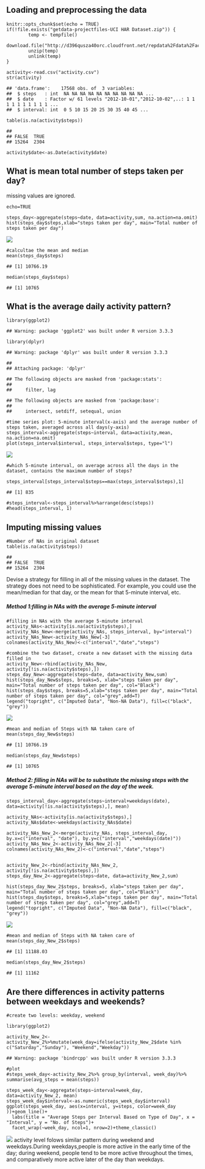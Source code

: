 Loading and preprocessing the data
----------------------------------

    knitr::opts_chunk$set(echo = TRUE)
    if(!file.exists("getdata-projectfiles-UCI HAR Dataset.zip")) {
            temp <- tempfile()
            download.file("http://d396qusza40orc.cloudfront.net/repdata%2Fdata%2Factivity.zip",temp)
            unzip(temp)
            unlink(temp)
    }

    activity<-read.csv("activity.csv")
    str(activity)

    ## 'data.frame':    17568 obs. of  3 variables:
    ##  $ steps   : int  NA NA NA NA NA NA NA NA NA NA ...
    ##  $ date    : Factor w/ 61 levels "2012-10-01","2012-10-02",..: 1 1 1 1 1 1 1 1 1 1 ...
    ##  $ interval: int  0 5 10 15 20 25 30 35 40 45 ...

    table(is.na(activity$steps))

    ## 
    ## FALSE  TRUE 
    ## 15264  2304

    activity$date<-as.Date(activity$date)

What is mean total number of steps taken per day?
-------------------------------------------------

missing values are ignored.

    echo=TRUE

    steps_day<-aggregate(steps~date, data=activity,sum, na.action=na.omit)
    hist(steps_day$steps,xlab="steps taken per day", main="Total number of steps taken per day")

![](PA1_template_files/figure-markdown_strict/unnamed-chunk-2-1.png)

    #calcultae the mean and median
    mean(steps_day$steps)

    ## [1] 10766.19

    median(steps_day$steps)

    ## [1] 10765

What is the average daily activity pattern?
-------------------------------------------

    library(ggplot2)

    ## Warning: package 'ggplot2' was built under R version 3.3.3

    library(dplyr)

    ## Warning: package 'dplyr' was built under R version 3.3.3

    ## 
    ## Attaching package: 'dplyr'

    ## The following objects are masked from 'package:stats':
    ## 
    ##     filter, lag

    ## The following objects are masked from 'package:base':
    ## 
    ##     intersect, setdiff, setequal, union

    #time series plot: 5-minute interval(x-axis) and the average number of steps taken, averaged across all days(y-axis)
    steps_interval<-aggregate(steps~interval, data=activity,mean, na.action=na.omit)
    plot(steps_interval$interval, steps_interval$steps, type="l")

![](PA1_template_files/figure-markdown_strict/unnamed-chunk-3-1.png)

    #which 5-minute interval, on average across all the days in the dataset, contains the maximum number of steps?

    steps_interval[steps_interval$steps==max(steps_interval$steps),1]

    ## [1] 835

    #steps_interval<-steps_interval%>%arrange(desc(steps))
    #head(steps_interval, 1)

Imputing missing values
-----------------------

    #Number of NAs in original dataset
    table(is.na(activity$steps))

    ## 
    ## FALSE  TRUE 
    ## 15264  2304

Devise a strategy for filling in all of the missing values in the
dataset. The strategy does not need to be sophisticated. For example,
you could use the mean/median for that day, or the mean for that
5-minute interval, etc.

##### Method 1:filling in NAs with the average 5-minute interval

    #filling in NAs with the average 5-minute interval
    activity_NAs<-activity[is.na(activity$steps),]
    activity_NAs_New<-merge(activity_NAs, steps_interval, by="interval")
    activity_NAs_New<-activity_NAs_New[-3]
    colnames(activity_NAs_New)<-c("interval","date","steps")

    #combine the two dataset, create a new dataset with the missing data filled in
    activity_New<-rbind(activity_NAs_New, activity[!is.na(activity$steps),])
    steps_day_New<-aggregate(steps~date, data=activity_New,sum)
    hist(steps_day_New$steps, breaks=5, xlab="steps taken per day", main="Total number of steps taken per day", col="Black")
    hist(steps_day$steps, breaks=5,xlab="steps taken per day", main="Total number of steps taken per day", col="grey",add=T)
    legend("topright", c("Imputed Data", "Non-NA Data"), fill=c("black", "grey"))

![](PA1_template_files/figure-markdown_strict/unnamed-chunk-5-1.png)

    #mean and median of Steps with NA taken care of
    mean(steps_day_New$steps)

    ## [1] 10766.19

    median(steps_day_New$steps)

    ## [1] 10765

##### Method 2: filling in NAs will be to substitute the missing steps with the average 5-minute interval based on **the day of the week**.

    steps_interval_day<-aggregate(steps~interval+weekdays(date), data=activity[!is.na(activity$steps),], mean)

    activity_NAs<-activity[is.na(activity$steps),]
    activity_NAs$date<-weekdays(activity_NAs$date)

    activity_NAs_New_2<-merge(activity_NAs, steps_interval_day, by.x=c("interval", "date"), by.y=c("interval","weekdays(date)"))
    activity_NAs_New_2<-activity_NAs_New_2[-3]
    colnames(activity_NAs_New_2)<-c("interval","date","steps")


    activity_New_2<-rbind(activity_NAs_New_2, activity[!is.na(activity$steps),])
    steps_day_New_2<-aggregate(steps~date, data=activity_New_2,sum)

    hist(steps_day_New_2$steps, breaks=5, xlab="steps taken per day", main="Total number of steps taken per day", col="Black")
    hist(steps_day$steps, breaks=5,xlab="steps taken per day", main="Total number of steps taken per day", col="grey",add=T)
    legend("topright", c("Imputed Data", "Non-NA Data"), fill=c("black", "grey"))

![](PA1_template_files/figure-markdown_strict/unnamed-chunk-6-1.png)

    #mean and median of Steps with NA taken care of
    mean(steps_day_New_2$steps)

    ## [1] 11188.03

    median(steps_day_New_2$steps)

    ## [1] 11162

Are there differences in activity patterns between weekdays and weekends?
-------------------------------------------------------------------------

    #create two levels: weekday, weekend

    library(ggplot2)

    activity_New_2<-activity_New_2%>%mutate(week_day=ifelse(activity_New_2$date %in% c("Saturday","Sunday"), "Weekend","Weekday"))

    ## Warning: package 'bindrcpp' was built under R version 3.3.3

    #plot
    #steps_week_day<-activity_New_2%>% group_by(interval, week_day)%>% summarise(avg_steps = mean(steps))

    steps_week_day<-aggregate(steps~interval+week_day, data=activity_New_2, mean)
    steps_week_day$interval<-as.numeric(steps_week_day$interval)
    ggplot(steps_week_day, aes(x=interval, y=steps, color=week_day ))+geom_line()+
      labs(title = "Average Steps per Interval Based on Type of Day", x = "Interval", y = "No. of Steps")+
      facet_wrap(~week_day, ncol=1, nrow=2)+theme_classic()

![](PA1_template_files/figure-markdown_strict/unnamed-chunk-7-1.png)
activity level folows similar pattern during weekend and weekdays.During
weekdays,people is more active in the early time of the day; during
weekend, people tend to be more active throughout the times, and
comparatively more active later of the day than weekdays.
